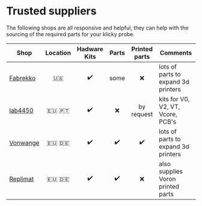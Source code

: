 # Trusted suppliers

The following shops are all responsive and helpful, they can help with the sourcing of the required parts for your klicky probe.



| **Shop**                             |  **Location**   |    Hadware Kits    |       Parts        |   Printed parts    | Comments                            |
| ------------------------------------ | :-------------: | :----------------: | :----------------: | :----------------: | ----------------------------------- |
| [Fabrekko](https://www.fabreeko.com) |      :us:       | :heavy_check_mark: |        some        |        :x:         | lots of parts to expand 3d printers |
| [lab4450](https://lab4450.com/)      | :eu: :portugal: | :heavy_check_mark: |        :x:         |     by request     | kits for V0, V2, VT, Vcore, PCB's   |
| [Vonwange](https://vonwange.com/)    |    :eu: :de:    | :heavy_check_mark: | :heavy_check_mark: | :heavy_check_mark: | lots of parts to expand 3d printers |
| [Replimat](https://www.replimat.eu)  |    :eu: :de:    | :heavy_check_mark: | :heavy_check_mark: |        :x:         | also supplies Voron printed parts   |

